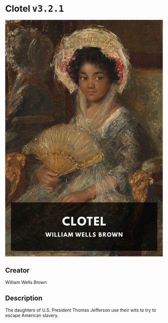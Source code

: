
# Clotel <kbd>v3.2.1</kbd>

<center>
  <img src="./cover-1024.jpg"/>
</center>

## Creator
William Wells Brown

## Description
The daughters of U.S. President Thomas Jefferson use their wits to try to escape American slavery.
